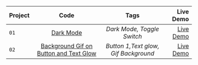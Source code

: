 | Project        | Code   |Tags | Live Demo  |
| ------------- |:-------:| :---:|-----:|
| `01`  | [Dark Mode](https://github.com/bhavesh-chaudhari/1hr_MiniProjects-Components_HTML-CSS-JS/tree/main/Dark%20Mode) |*Dark Mode, Toggle Switch*|[Live Demo](https://bhavesh-chaudhari.github.io/1hr_MiniProjects-Components_HTML-CSS-JS/) |
| `02`  | [Background Gif on Button and Text Glow](https://github.com/bhavesh-chaudhari/1hr_MiniProjects-Components_HTML-CSS-JS/tree/main/Button%201) |*Button 1,Text glow, Gif Background*|[Live Demo](https://codepen.io/bhavesh_c/pen/QWvbdrB) |
